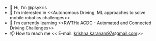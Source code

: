 - 👋 Hi, I’m @psykris
- 👀 I’m interested in <<Autonomous Driving, ML approaches to solve mobile robotics challenges>>
- 🌱 I’m currently learning <<RWTHx ACDC - Automated and Connected Driving Challenges>>
- 📫 How to reach me << E-mail: krishna.karanam97@gmail.com>>

<!---
psykrishna/psykrishna is a ✨ special ✨ repository because its `README.md` (this file) appears on your GitHub profile.
You can click the Preview link to take a look at your changes.
--->
